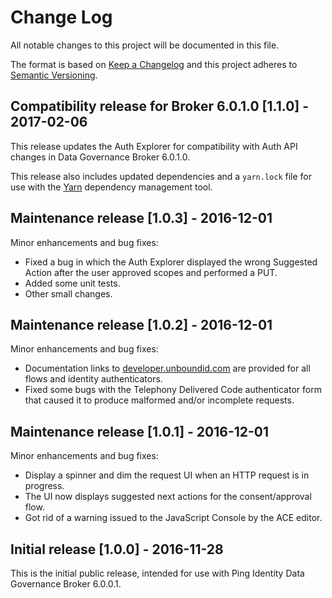 # Change Log
All notable changes to this project will be documented in this file.

The format is based on [Keep a Changelog](http://keepachangelog.com/)
and this project adheres to [Semantic Versioning](http://semver.org/).

## Compatibility release for Broker 6.0.1.0 [1.1.0] - 2017-02-06
This release updates the Auth Explorer for compatibility with Auth API changes in Data Governance Broker 6.0.1.0.

This release also includes updated dependencies and a `yarn.lock` file for use with the [Yarn](https://yarnpkg.com/) dependency management tool.

## Maintenance release [1.0.3] - 2016-12-01
Minor enhancements and bug fixes:
* Fixed a bug in which the Auth Explorer displayed the wrong Suggested Action after the user approved scopes and performed a PUT.
* Added some unit tests.
* Other small changes.

## Maintenance release [1.0.2] - 2016-12-01
Minor enhancements and bug fixes:
* Documentation links to [developer.unboundid.com](https://developer.unboundid.com/) are provided for all flows and identity authenticators.
* Fixed some bugs with the Telephony Delivered Code authenticator form that caused it to produce malformed and/or incomplete requests.

## Maintenance release [1.0.1] - 2016-12-01
Minor enhancements and bug fixes:
* Display a spinner and dim the request UI when an HTTP request is in progress.
* The UI now displays suggested next actions for the consent/approval flow.
* Got rid of a warning issued to the JavaScript Console by the ACE editor.

## Initial release [1.0.0] - 2016-11-28
This is the initial public release, intended for use with Ping Identity
Data Governance Broker 6.0.0.1.